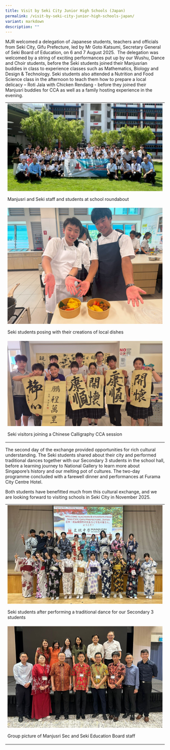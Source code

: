 ```yaml
---
title: Visit by Seki City Junior High Schools (Japan)
permalink: /visit-by-seki-city-junior-high-schools-japan/
variant: markdown
description: ""
---
```

<p>MJR welcomed a delegation of Japanese students, teachers and officials
from Seki City, Gifu Prefecture, led by Mr Goto Katsumi, Secretary General
of Seki Board of Education, on 6 and 7 August 2025. &nbsp;The delegation
was welcomed by a string of exciting performances put up by our Wushu,
Dance and Choir students, before the Seki students joined their Manjusrian
buddies in class to experience classes such as Mathematics, Biology and
Design &amp; Technology. Seki students also attended a Nutrition and Food
Science class in the afternoon to teach them how to prepare a local delicacy
– Roti Jala with Chicken Rendang - before they joined their Manjusri buddies
for CCA as well as a family hosting experience in the evening.</p>
<table style="minWidth: 25px">
<colgroup>
<col>
</colgroup>
<tbody>
<tr>
<td rowspan="1" colspan="1">
<div class="isomer-image-wrapper">
<img style="width: 100%" height="auto" width="100%" alt="" src="/images/Spotlight/2025 Japan/Jap_6.jpg">
</div>
<p>Manjusri and Seki staff and students at school roundabout</p>
</td>
</tr>
<tr>
<td rowspan="1" colspan="1">
<div class="isomer-image-wrapper">
<img style="width: 100%" height="auto" width="100%" alt="" src="/images/Spotlight/2025 Japan/Jap_1.jpg">
</div>
<p>Seki students posing with their creations of local dishes</p>
</td>
</tr>
<tr>
<td rowspan="1" colspan="1">
<div class="isomer-image-wrapper">
<img style="width: 100%" height="auto" width="100%" alt="" src="/images/Spotlight/2025 Japan/Jap_2.jpg">
</div>
<p>Seki visitors joining a Chinese Calligraphy CCA session</p>
</td>
</tr>
</tbody>
</table>
<p>The second day of the exchange provided opportunities for rich cultural
understanding. The Seki students shared about their city and performed
traditional dances together with our Secondary 3 students in the school
hall, before a learning journey to National Gallery to learn more about
Singapore’s history and our melting pot of cultures. The two-day programme
concluded with a farewell dinner and performances at Furama City Centre
Hotel.</p>
<p>Both students have benefitted much from this cultural exchange, and we
are looking forward to visiting schools in Seki City in November 2025.</p>
<table style="minWidth: 25px">
<colgroup>
<col>
</colgroup>
<tbody>
<tr>
<td rowspan="1" colspan="1">
<div class="isomer-image-wrapper">
<img style="width: 100%" height="auto" width="100%" alt="" src="/images/Spotlight/2025 Japan/Jap_4.jpg">
</div>
<p>Seki students after performing a traditional dance for our Secondary 3
students</p>
</td>
</tr>
<tr>
<td rowspan="1" colspan="1">
<div class="isomer-image-wrapper">
<img style="width: 100%" height="auto" width="100%" alt="" src="/images/Spotlight/2025 Japan/Jap_5.jpg">
</div>
<p>Group picture of Manjusri Sec and Seki Education Board staff</p>
</td>
</tr>
</tbody>
</table>
<p></p>